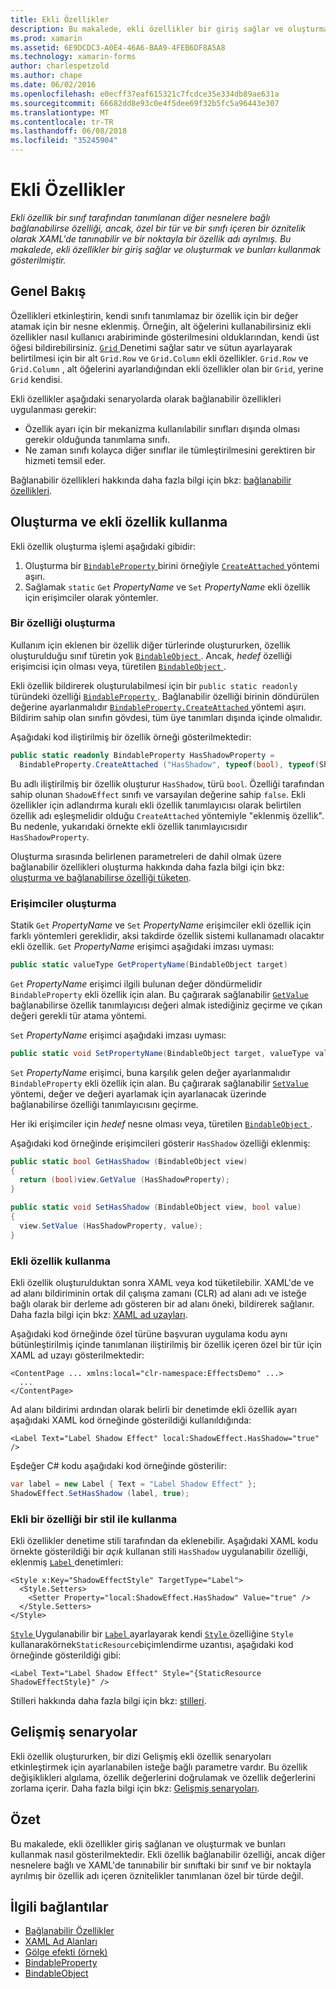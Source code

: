 ```yaml
---
title: Ekli Özellikler
description: Bu makalede, ekli özellikler bir giriş sağlar ve oluşturmak ve bunları kullanmak gösterilmiştir.
ms.prod: xamarin
ms.assetid: 6E9DCDC3-A0E4-46A6-BAA9-4FEB6DF8A5A8
ms.technology: xamarin-forms
author: charlespetzold
ms.author: chape
ms.date: 06/02/2016
ms.openlocfilehash: e0ecff37eaf615321c7fcdce35e334db89ae631a
ms.sourcegitcommit: 66682dd8e93c0e4f5dee69f32b5fc5a96443e307
ms.translationtype: MT
ms.contentlocale: tr-TR
ms.lasthandoff: 06/08/2018
ms.locfileid: "35245904"
---
```

# <a name="attached-properties"></a>Ekli Özellikler

_Ekli özellik bir sınıf tarafından tanımlanan diğer nesnelere bağlı bağlanabilirse özelliği, ancak, özel bir tür ve bir sınıfı içeren bir öznitelik olarak XAML'de tanınabilir ve bir noktayla bir özellik adı ayrılmış. Bu makalede, ekli özellikler bir giriş sağlar ve oluşturmak ve bunları kullanmak gösterilmiştir._

## <a name="overview"></a>Genel Bakış

Özellikleri etkinleştirin, kendi sınıfı tanımlamaz bir özellik için bir değer atamak için bir nesne eklenmiş. Örneğin, alt öğelerini kullanabilirsiniz ekli özellikler nasıl kullanıcı arabiriminde gösterilmesini olduklarından, kendi üst öğesi bildirebilirsiniz. [ `Grid` ](https://developer.xamarin.com/api/type/Xamarin.Forms.Grid/) Denetimi sağlar satır ve sütun ayarlayarak belirtilmesi için bir alt `Grid.Row` ve `Grid.Column` ekli özellikler. `Grid.Row` ve `Grid.Column` , alt öğelerini ayarlandığından ekli özellikler olan bir `Grid`, yerine `Grid` kendisi.

Ekli özellikler aşağıdaki senaryolarda olarak bağlanabilir özellikleri uygulanması gerekir:

- Özellik ayarı için bir mekanizma kullanılabilir sınıfları dışında olması gerekir olduğunda tanımlama sınıfı.
- Ne zaman sınıfı kolayca diğer sınıflar ile tümleştirilmesini gerektiren bir hizmeti temsil eder.

Bağlanabilir özellikleri hakkında daha fazla bilgi için bkz: [bağlanabilir özellikleri](~/xamarin-forms/xaml/bindable-properties.md).

## <a name="creating-and-consuming-an-attached-property"></a>Oluşturma ve ekli özellik kullanma

Ekli özellik oluşturma işlemi aşağıdaki gibidir:

1. Oluşturma bir [ `BindableProperty` ](https://developer.xamarin.com/api/type/Xamarin.Forms.BindableProperty/) birini örneğiyle [ `CreateAttached` ](https://developer.xamarin.com/api/member/Xamarin.Forms.BindableProperty.CreateAttached/p/System.String/System.Type/System.Type/System.Object/Xamarin.Forms.BindingMode/Xamarin.Forms.BindableProperty+ValidateValueDelegate/Xamarin.Forms.BindableProperty+BindingPropertyChangedDelegate/Xamarin.Forms.BindableProperty+BindingPropertyChangingDelegate/Xamarin.Forms.BindableProperty+CoerceValueDelegate/Xamarin.Forms.BindableProperty+CreateDefaultValueDelegate/) yöntemi aşırı.
1. Sağlamak `static` `Get` *PropertyName* ve `Set` *PropertyName* ekli özellik için erişimciler olarak yöntemler.

### <a name="creating-a-property"></a>Bir özelliği oluşturma

Kullanım için eklenen bir özellik diğer türlerinde oluştururken, özellik oluşturulduğu sınıf türetin yok [ `BindableObject` ](https://developer.xamarin.com/api/type/Xamarin.Forms.BindableObject/). Ancak, *hedef* özelliği erişimcisi için olması veya, türetilen [ `BindableObject` ](https://developer.xamarin.com/api/type/Xamarin.Forms.BindableObject/).

Ekli özellik bildirerek oluşturulabilmesi için bir `public static readonly` türündeki özelliği [ `BindableProperty` ](https://developer.xamarin.com/api/type/Xamarin.Forms.BindableProperty/). Bağlanabilir özelliği birinin döndürülen değerine ayarlanmalıdır [ `BindableProperty.CreateAttached` ](https://developer.xamarin.com/api/member/Xamarin.Forms.BindableProperty.CreateAttached/p/System.String/System.Type/System.Type/System.Object/Xamarin.Forms.BindingMode/Xamarin.Forms.BindableProperty+ValidateValueDelegate/Xamarin.Forms.BindableProperty+BindingPropertyChangedDelegate/Xamarin.Forms.BindableProperty+BindingPropertyChangingDelegate/Xamarin.Forms.BindableProperty+CoerceValueDelegate/Xamarin.Forms.BindableProperty+CreateDefaultValueDelegate/) yöntemi aşırı. Bildirim sahip olan sınıfın gövdesi, tüm üye tanımları dışında içinde olmalıdır.

Aşağıdaki kod iliştirilmiş bir özellik örneği gösterilmektedir:

```csharp
public static readonly BindableProperty HasShadowProperty =
  BindableProperty.CreateAttached ("HasShadow", typeof(bool), typeof(ShadowEffect), false);
```

Bu adlı iliştirilmiş bir özellik oluşturur `HasShadow`, türü `bool`. Özelliği tarafından sahip olunan `ShadowEffect` sınıfı ve varsayılan değerine sahip `false`. Ekli özellikler için adlandırma kuralı ekli özellik tanımlayıcısı olarak belirtilen özellik adı eşleşmelidir olduğu `CreateAttached` yöntemiyle "eklenmiş özellik". Bu nedenle, yukarıdaki örnekte ekli özellik tanımlayıcısıdır `HasShadowProperty`.

Oluşturma sırasında belirlenen parametreleri de dahil olmak üzere bağlanabilir özellikleri oluşturma hakkında daha fazla bilgi için bkz: [oluşturma ve bağlanabilirse özelliği tüketen](~/xamarin-forms/xaml/bindable-properties.md#consuming-bindable-property).

### <a name="creating-accessors"></a>Erişimciler oluşturma

Statik `Get` *PropertyName* ve `Set` *PropertyName* erişimciler ekli özellik için farklı yöntemleri gereklidir, aksi takdirde özellik sistemi kullanamadı olacaktır ekli özellik. `Get` *PropertyName* erişimci aşağıdaki imzası uyması:

```csharp
public static valueType GetPropertyName(BindableObject target)
```

`Get` *PropertyName* erişimci ilgili bulunan değer döndürmelidir `BindableProperty` ekli özellik için alan. Bu çağırarak sağlanabilir [ `GetValue` ](https://developer.xamarin.com/api/member/Xamarin.Forms.BindableObject.GetValue/p/Xamarin.Forms.BindableProperty/) bağlanabilirse özellik tanımlayıcısı değeri almak istediğiniz geçirme ve çıkan değeri gerekli tür atama yöntemi.

`Set` *PropertyName* erişimci aşağıdaki imzası uyması:

```csharp
public static void SetPropertyName(BindableObject target, valueType value)
```

`Set` *PropertyName* erişimci, buna karşılık gelen değer ayarlanmalıdır `BindableProperty` ekli özellik için alan. Bu çağırarak sağlanabilir [ `SetValue` ](https://developer.xamarin.com/api/member/Xamarin.Forms.BindableObject.SetValue/p/Xamarin.Forms.BindableProperty/System.Object/) yöntemi, değer ve değeri ayarlamak için ayarlanacak üzerinde bağlanabilirse özelliği tanımlayıcısını geçirme.

Her iki erişimciler için *hedef* nesne olması veya, türetilen [ `BindableObject` ](https://developer.xamarin.com/api/type/Xamarin.Forms.BindableObject/).

Aşağıdaki kod örneğinde erişimcileri gösterir `HasShadow` özelliği eklenmiş:

```csharp
public static bool GetHasShadow (BindableObject view)
{
  return (bool)view.GetValue (HasShadowProperty);
}

public static void SetHasShadow (BindableObject view, bool value)
{
  view.SetValue (HasShadowProperty, value);
}
```

### <a name="consuming-an-attached-property"></a>Ekli özellik kullanma

Ekli özellik oluşturulduktan sonra XAML veya kod tüketilebilir. XAML'de ve ad alanı bildiriminin ortak dil çalışma zamanı (CLR) ad alanı adı ve isteğe bağlı olarak bir derleme adı gösteren bir ad alanı öneki, bildirerek sağlanır. Daha fazla bilgi için bkz: [XAML ad uzayları](~/xamarin-forms/xaml/namespaces.md).

Aşağıdaki kod örneğinde özel türüne başvuran uygulama kodu aynı bütünleştirilmiş içinde tanımlanan iliştirilmiş bir özellik içeren özel bir tür için XAML ad uzayı gösterilmektedir:

```xaml
<ContentPage ... xmlns:local="clr-namespace:EffectsDemo" ...>
  ...
</ContentPage>
```

Ad alanı bildirimi ardından olarak belirli bir denetimde ekli özellik ayarı aşağıdaki XAML kod örneğinde gösterildiği kullanıldığında:

```xaml
<Label Text="Label Shadow Effect" local:ShadowEffect.HasShadow="true" />
```

Eşdeğer C# kodu aşağıdaki kod örneğinde gösterilir:

```csharp
var label = new Label { Text = "Label Shadow Effect" };
ShadowEffect.SetHasShadow (label, true);
```

### <a name="consuming-an-attached-property-with-a-style"></a>Ekli bir özelliği bir stil ile kullanma

Ekli özellikler denetime stili tarafından da eklenebilir. Aşağıdaki XAML kodu örnekte gösterildiği bir *açık* kullanan stili `HasShadow` uygulanabilir özelliği, eklenmiş [ `Label` ](https://developer.xamarin.com/api/type/Xamarin.Forms.Label/) denetimleri:

```xaml
<Style x:Key="ShadowEffectStyle" TargetType="Label">
  <Style.Setters>
    <Setter Property="local:ShadowEffect.HasShadow" Value="true" />
  </Style.Setters>
</Style>
```

[ `Style` ](https://developer.xamarin.com/api/type/Xamarin.Forms.Style/) Uygulanabilir bir [ `Label` ](https://developer.xamarin.com/api/type/Xamarin.Forms.Label/) ayarlayarak kendi [ `Style` ](https://developer.xamarin.com/api/property/Xamarin.Forms.VisualElement.Style/) özelliğine `Style` kullanarakörnek`StaticResource`biçimlendirme uzantısı, aşağıdaki kod örneğinde gösterildiği gibi:

```xaml
<Label Text="Label Shadow Effect" Style="{StaticResource ShadowEffectStyle}" />
```

Stilleri hakkında daha fazla bilgi için bkz: [stilleri](~/xamarin-forms/user-interface/styles/index.md).

## <a name="advanced-scenarios"></a>Gelişmiş senaryolar

Ekli özellik oluştururken, bir dizi Gelişmiş ekli özellik senaryoları etkinleştirmek için ayarlanabilen isteğe bağlı parametre vardır. Bu özellik değişiklikleri algılama, özellik değerlerini doğrulamak ve özellik değerlerini zorlama içerir. Daha fazla bilgi için bkz: [Gelişmiş senaryoları](~/xamarin-forms/xaml/bindable-properties.md#advanced).

## <a name="summary"></a>Özet

Bu makalede, ekli özellikler giriş sağlanan ve oluşturmak ve bunları kullanmak nasıl gösterilmektedir. Ekli özellik bağlanabilir özelliği, ancak diğer nesnelere bağlı ve XAML'de tanınabilir bir sınıftaki bir sınıf ve bir noktayla ayrılmış bir özellik adı içeren öznitelikler tanımlanan özel bir türde değil.


## <a name="related-links"></a>İlgili bağlantılar

- [Bağlanabilir Özellikler](~/xamarin-forms/xaml/bindable-properties.md)
- [XAML Ad Alanları](~/xamarin-forms/xaml/namespaces.md)
- [Gölge efekti (örnek)](https://developer.xamarin.com/samples/xamarin-forms/effects/shadoweffect/)
- [BindableProperty](https://developer.xamarin.com/api/type/Xamarin.Forms.BindableProperty/)
- [BindableObject](https://developer.xamarin.com/api/type/Xamarin.Forms.BindableObject/)
